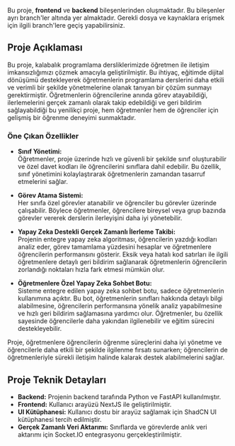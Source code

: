 Bu proje, **frontend** ve **backend** bileşenlerinden oluşmaktadır. Bu bileşenler ayrı branch'ler altında yer almaktadır. Gerekli dosya ve kaynaklara erişmek için ilgili branch'lere geçiş yapabilirsiniz.

## Proje Açıklaması

Bu proje, kalabalık programlama dersliklerimizde öğretmen ile iletişim imkansızlığımızı çözmek amacıyla geliştirilmiştir. Bu ihtiyaç, eğitimde dijital dönüşümü destekleyerek öğretmenlerin programlama derslerini daha etkili ve verimli bir şekilde yönetmelerine olanak tanıyan bir çözüm sunmayı gerektirmiştir. Öğretmenlerin öğrencilerine anında görev atayabildiği, ilerlemelerini gerçek zamanlı olarak takip edebildiği ve geri bildirim sağlayabildiği bu yenilikçi proje, hem öğretmenler hem de öğrenciler için gelişmiş bir öğrenme deneyimi sunmaktadır.

### Öne Çıkan Özellikler

- **Sınıf Yönetimi:**  
  Öğretmenler, proje üzerinde hızlı ve güvenli bir şekilde sınıf oluşturabilir ve özel davet kodları ile öğrencilerini sınıflara dahil edebilir. Bu özellik, sınıf yönetimini kolaylaştırarak öğretmenlerin zamandan tasarruf etmelerini sağlar.

- **Görev Atama Sistemi:**  
  Her sınıfa özel görevler atanabilir ve öğrenciler bu görevler üzerinde çalışabilir. Böylece öğretmenler, öğrencilere bireysel veya grup bazında görevler vererek derslerin ilerleyişini daha iyi yönetebilir.

- **Yapay Zeka Destekli Gerçek Zamanlı İlerleme Takibi:**  
  Projenin entegre yapay zeka algoritması, öğrencilerin yazdığı kodları analiz eder, görev tamamlama yüzdesini hesaplar ve öğretmenlere öğrencilerin performansını gösterir. Eksik veya hatalı kod satırları ile ilgili öğretmenlere detaylı geri bildirim sağlanarak öğretmenlerin öğrencilerin zorlandığı noktaları hızla fark etmesi mümkün olur.

- **Öğretmenlere Özel Yapay Zeka Sohbet Botu:**  
  Sisteme entegre edilen yapay zeka sohbet botu, sadece öğretmenlerin kullanımına açıktır. Bu bot, öğretmenlerin sınıfları hakkında detaylı bilgi alabilmesine, öğrencilerin performansına yönelik analiz yapabilmesine ve hızlı geri bildirim sağlamasına yardımcı olur. Öğretmenler, bu özellik sayesinde öğrencilerle daha yakından ilgilenebilir ve eğitim sürecini destekleyebilir.

Proje, öğretmenlere öğrencilerin öğrenme süreçlerini daha iyi yönetme ve öğrencilerle daha etkili bir şekilde ilgilenme fırsatı sunarken; öğrencilerin de öğretmenleriyle sürekli iletişim halinde kalarak destek alabilmelerini sağlar.

## Proje Teknik Detayları

- **Backend:** Projenin backend tarafında Python ve FastAPI kullanılmıştır.
- **Frontend:** Kullanıcı arayüzü NextJS ile geliştirilmiştir.
- **UI Kütüphanesi:** Kullanıcı dostu bir arayüz sağlamak için ShadCN UI kütüphanesi tercih edilmiştir.
- **Gerçek Zamanlı Veri Aktarımı:** Sınıflarda ve görevlerde anlık veri aktarımı için Socket.IO entegrasyonu gerçekleştirilmiştir.
